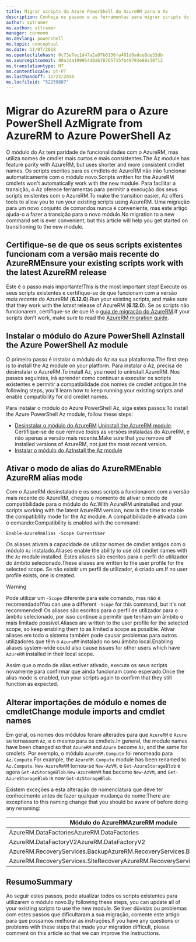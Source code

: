 ```yaml
---
title: Migrar scripts do Azure PowerShell do AzureRM para o Az
description: Conheça os passos e as ferramentas para migrar scripts do módulo do AzureRM para o novo módulo do Az.
author: sptramer
ms.author: sttramer
manager: carmonm
ms.devlang: powershell
ms.topic: conceptual
ms.date: 11/07/2018
ms.openlocfilehash: 0c73e7ac1d47a2a97b6136fa481d0adce8de33db
ms.sourcegitcommit: 80a3da199954d0ab78765715fb49793e89a30f12
ms.translationtype: HT
ms.contentlocale: pt-PT
ms.lasthandoff: 11/22/2018
ms.locfileid: "52259887"
---
```

# <a name="migrate-from-azurerm-to-azure-powershell-az"></a><span data-ttu-id="a3ad9-103">Migrar do AzureRM para o Azure PowerShell Az</span><span class="sxs-lookup"><span data-stu-id="a3ad9-103">Migrate from AzureRM to Azure PowerShell Az</span></span>

<span data-ttu-id="a3ad9-104">O módulo do Az tem paridade de funcionalidades com o AzureRM, mas utiliza nomes de cmdlet mais curtos e mais consistentes.</span><span class="sxs-lookup"><span data-stu-id="a3ad9-104">The Az module has feature parity with AzureRM, but uses shorter and more consistent cmdlet names.</span></span>
<span data-ttu-id="a3ad9-105">Os scripts escritos para os cmdlets do AzureRM não irão funcionar automaticamente com o módulo novo.</span><span class="sxs-lookup"><span data-stu-id="a3ad9-105">Scripts written for the AzureRM cmdlets won't automatically work with the new module.</span></span> <span data-ttu-id="a3ad9-106">Para facilitar a transição, o Az oferece ferramentas para permitir a execução dos seus scripts existentes com o AzureRM.</span><span class="sxs-lookup"><span data-stu-id="a3ad9-106">To make the transition easier, Az offers tools to allow you to run your existing scripts using AzureRM.</span></span> <span data-ttu-id="a3ad9-107">Uma migração para um novo conjunto de comandos nunca é conveniente, mas este artigo ajuda-o a fazer a transição para o novo módulo.</span><span class="sxs-lookup"><span data-stu-id="a3ad9-107">No migration to a new command set is ever convenient, but this article will help you get started on transitioning to the new module.</span></span>

## <a name="ensure-your-existing-scripts-work-with-the-latest-azurerm-release"></a><span data-ttu-id="a3ad9-108">Certifique-se de que os seus scripts existentes funcionam com a versão mais recente do AzureRM</span><span class="sxs-lookup"><span data-stu-id="a3ad9-108">Ensure your existing scripts work with the latest AzureRM release</span></span>

<span data-ttu-id="a3ad9-109">Este é o passo mais importante!</span><span class="sxs-lookup"><span data-stu-id="a3ad9-109">This is the most important step!</span></span> <span data-ttu-id="a3ad9-110">Execute os seus scripts existentes e certifique-se de que funcionam com a versão _mais recente_ do AzureRM (__6.12.0__).</span><span class="sxs-lookup"><span data-stu-id="a3ad9-110">Run your existing scripts, and make sure that they work with the _latest_ release of AzureRM (__6.12.0__).</span></span> <span data-ttu-id="a3ad9-111">Se os scripts não funcionarem, certifique-se de que lê o [guia de migração do AzureRM](migration-guide.6.0.0.md).</span><span class="sxs-lookup"><span data-stu-id="a3ad9-111">If your scripts don't work, make sure to read the [AzureRM migration guide](migration-guide.6.0.0.md).</span></span>

## <a name="install-the-azure-powershell-az-module"></a><span data-ttu-id="a3ad9-112">Instalar o módulo do Azure PowerShell Az</span><span class="sxs-lookup"><span data-stu-id="a3ad9-112">Install the Azure PowerShell Az module</span></span>

<span data-ttu-id="a3ad9-113">O primeiro passo é instalar o módulo do Az na sua plataforma.</span><span class="sxs-lookup"><span data-stu-id="a3ad9-113">The first step is to install the Az module on your platform.</span></span> <span data-ttu-id="a3ad9-114">Para instalar o Az, precisa de desinstalar o AzureRM.</span><span class="sxs-lookup"><span data-stu-id="a3ad9-114">To install Az, you need to uninstall AzureRM.</span></span>
<span data-ttu-id="a3ad9-115">Nos passos seguintes, irá aprender como continuar a executar os scripts existentes e permitir a compatibilidade dos nomes de cmdlet antigos.</span><span class="sxs-lookup"><span data-stu-id="a3ad9-115">In the following steps, you'll learn how to keep running your existing scripts and enable compatibility for old cmdlet names.</span></span>

<span data-ttu-id="a3ad9-116">Para instalar o módulo do Azure PowerShell Az, siga estes passos:</span><span class="sxs-lookup"><span data-stu-id="a3ad9-116">To install the Azure PowerShell Az module, follow these steps:</span></span>

* <span data-ttu-id="a3ad9-117">[Desinstalar o módulo do AzureRM](uninstall-azurerm-ps.md).</span><span class="sxs-lookup"><span data-stu-id="a3ad9-117">[Uninstall the AzureRM module](uninstall-azurerm-ps.md).</span></span> <span data-ttu-id="a3ad9-118">Certifique-se de que remove _todas_ as versões instaladas do AzureRM, e não apenas a versão mais recente.</span><span class="sxs-lookup"><span data-stu-id="a3ad9-118">Make sure that you remove _all_ installed versions of AzureRM, not just the most recent version.</span></span>
* [<span data-ttu-id="a3ad9-119">Instalar o módulo do Az</span><span class="sxs-lookup"><span data-stu-id="a3ad9-119">Install the Az module</span></span>](install-az-ps.md)

## <a name="a-namealiasesenable-azurerm-alias-mode"></a><span data-ttu-id="a3ad9-120"><a name="aliases"/>Ativar o modo de alias do AzureRM</span><span class="sxs-lookup"><span data-stu-id="a3ad9-120"><a name="aliases"/>Enable AzureRM alias mode</span></span>

<span data-ttu-id="a3ad9-121">Com o AzureRM desinstalado e os seus scripts a funcionarem com a versão mais recente do AzureRM, chegou o momento de ativar o modo de compatibilidade para o módulo do Az.</span><span class="sxs-lookup"><span data-stu-id="a3ad9-121">With AzureRM uninstalled and your scripts working with the latest AzureRM version, now is the time to enable the compatibility mode for the Az module.</span></span> <span data-ttu-id="a3ad9-122">A compatibilidade é ativada com o comando:</span><span class="sxs-lookup"><span data-stu-id="a3ad9-122">Compatibility is enabled with the command:</span></span>

```powershell-interactive
Enable-AzureRmAlias -Scope CurrentUser
```

<span data-ttu-id="a3ad9-123">Os aliases ativam a capacidade de utilizar nomes de cmdlet antigos com o módulo `Az` instalado.</span><span class="sxs-lookup"><span data-stu-id="a3ad9-123">Aliases enable the ability to use old cmdlet names with the `Az` module installed.</span></span> <span data-ttu-id="a3ad9-124">Estes aliases são escritos para o perfil de utilizador do âmbito selecionado.</span><span class="sxs-lookup"><span data-stu-id="a3ad9-124">These aliases are written to the user profile for the selected scope.</span></span> <span data-ttu-id="a3ad9-125">Se não existir um perfil de utilizador, é criado um.</span><span class="sxs-lookup"><span data-stu-id="a3ad9-125">If no user profile exists, one is created.</span></span>

> [!WARNING]
>
> <span data-ttu-id="a3ad9-126">Pode utilizar um `-Scope` diferente para este comando, mas não é recomendado!</span><span class="sxs-lookup"><span data-stu-id="a3ad9-126">You can use a different `-Scope` for this command, but it's not recommended!</span></span> <span data-ttu-id="a3ad9-127">Os aliases são escritos para o perfil de utilizador para o âmbito selecionado, por isso continue a permitir que tenham um âmbito o mais limitado possível.</span><span class="sxs-lookup"><span data-stu-id="a3ad9-127">Aliases are written to the user profile for the selected scope, so keep enabling them to as limited a scope as possible.</span></span> <span data-ttu-id="a3ad9-128">Ativar aliases em todo o sistema também pode causar problemas para outros utilizadores que têm o `AzureRM` instalado no seu âmbito local.</span><span class="sxs-lookup"><span data-stu-id="a3ad9-128">Enabling aliases system-wide could also cause issues for other users which have `AzureRM` installed in their local scope.</span></span>

<span data-ttu-id="a3ad9-129">Assim que o modo de alias estiver ativado, execute os seus scripts novamente para confirmar que ainda funcionam como esperado.</span><span class="sxs-lookup"><span data-stu-id="a3ad9-129">Once the alias mode is enabled, run your scripts again to confirm that they still function as expected.</span></span> 

## <a name="change-module-imports-and-cmdlet-names"></a><span data-ttu-id="a3ad9-130">Alterar importações de módulo e nomes de cmdlet</span><span class="sxs-lookup"><span data-stu-id="a3ad9-130">Change module imports and cmdlet names</span></span>

<span data-ttu-id="a3ad9-131">Em geral, os nomes dos módulos foram alterados para que `AzureRM` e `Azure` se tornassem `Az`, e o mesmo para os cmdlets.</span><span class="sxs-lookup"><span data-stu-id="a3ad9-131">In general, the module names have been changed so that `AzureRM` and `Azure` become `Az`, and the same for cmdlets.</span></span>
<span data-ttu-id="a3ad9-132">Por exemplo, o módulo `AzureRM.Compute` foi renomeado para `Az.Compute`.</span><span class="sxs-lookup"><span data-stu-id="a3ad9-132">For example, the `AzureRM.Compute` module has been renamed to `Az.Compute`.</span></span> <span data-ttu-id="a3ad9-133">`New-AzureRmVM` tornou-se `New-AzVM`, e `Get-AzureStorageBlob` é agora `Get-AzStorageBlob`.</span><span class="sxs-lookup"><span data-stu-id="a3ad9-133">`New-AzureRmVM` has become `New-AzVM`, and `Get-AzureStorageBlob` is now `Get-AzStorageBlob`.</span></span>

<span data-ttu-id="a3ad9-134">Existem exceções a esta alteração de nomenclatura que deve ter conhecimento antes de fazer qualquer mudança de nome:</span><span class="sxs-lookup"><span data-stu-id="a3ad9-134">There are exceptions to this naming change that you should be aware of before doing any renaming:</span></span>

| <span data-ttu-id="a3ad9-135">Módulo do AzureRM</span><span class="sxs-lookup"><span data-stu-id="a3ad9-135">AzureRM module</span></span> | <span data-ttu-id="a3ad9-136">Módulo do Az</span><span class="sxs-lookup"><span data-stu-id="a3ad9-136">Az module</span></span> |
|----------------|-----------|
| <span data-ttu-id="a3ad9-137">AzureRM.DataFactories</span><span class="sxs-lookup"><span data-stu-id="a3ad9-137">AzureRM.DataFactories</span></span> | <span data-ttu-id="a3ad9-138">Az.DataFactory</span><span class="sxs-lookup"><span data-stu-id="a3ad9-138">Az.DataFactory</span></span> |
| <span data-ttu-id="a3ad9-139">AzureRM.DataFactoryV2</span><span class="sxs-lookup"><span data-stu-id="a3ad9-139">AzureRM.DataFactoryV2</span></span> | <span data-ttu-id="a3ad9-140">Az.DataFactory</span><span class="sxs-lookup"><span data-stu-id="a3ad9-140">Az.DataFactory</span></span> |
| <span data-ttu-id="a3ad9-141">AzureRM.RecoveryServices.Backup</span><span class="sxs-lookup"><span data-stu-id="a3ad9-141">AzureRM.RecoveryServices.Backup</span></span> | <span data-ttu-id="a3ad9-142">Az.RecoveryServices</span><span class="sxs-lookup"><span data-stu-id="a3ad9-142">Az.RecoveryServices</span></span> |
| <span data-ttu-id="a3ad9-143">AzureRM.RecoveryServices.SiteRecovery</span><span class="sxs-lookup"><span data-stu-id="a3ad9-143">AzureRM.RecoveryServices.SiteRecovery</span></span> | <span data-ttu-id="a3ad9-144">Az.RecoveryServices</span><span class="sxs-lookup"><span data-stu-id="a3ad9-144">Az.RecoveryServices</span></span> |

## <a name="summary"></a><span data-ttu-id="a3ad9-145">Resumo</span><span class="sxs-lookup"><span data-stu-id="a3ad9-145">Summary</span></span>

<span data-ttu-id="a3ad9-146">Ao seguir estes passos, pode atualizar todos os scripts existentes para utilizarem o módulo novo.</span><span class="sxs-lookup"><span data-stu-id="a3ad9-146">By following these steps, you can update all of your existing scripts to use the new module.</span></span> <span data-ttu-id="a3ad9-147">Se tiver dúvidas ou problemas com estes passos que dificultaram a sua migração, comente este artigo para que possamos melhorar as instruções.</span><span class="sxs-lookup"><span data-stu-id="a3ad9-147">If you have any questions or problems with these steps that made your migration difficult, please comment on this article so that we can improve the instructions.</span></span>